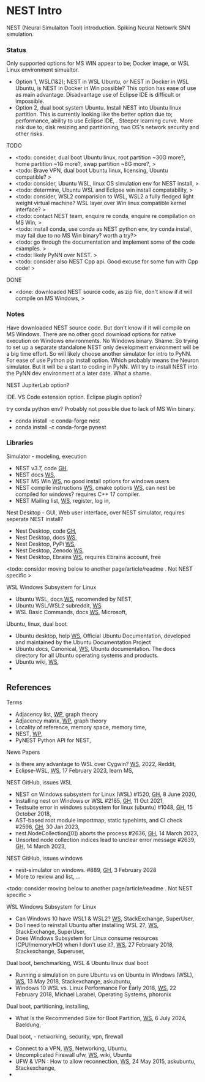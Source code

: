 # NEST Intro

NEST (Neural Simulaiton Tool) introduction. Spiking Neural Netowrk SNN simulation.

### Status
Only supported options for MS WIN appear to be; Docker image, or WSL Linux environment simualtor. 
* Option 1, WSL(1&2); NEST in WSL Ubuntu, or NEST in Docker in WSL Ubuntu, is NEST in Docker in Win possible? This option has ease of use as main advantage. Disadvantage use of Eclipse IDE is difficult or impossible.
* Option 2, dual boot system Ubuntu. Install NEST into Ubuntu linux partition. This is currently looking like the better option due to; performance, ability to use Eclipse IDE, . Steeper learning curve. More risk due to; disk resizing and partitioning, two OS's network security and other risks.

TODO
* <todo: consider, dual boot Ubuntu linux, root partition ~30G more?, home partition ~1G more?, swap partition ~8G more?, >
* <todo: Brave VPN, dual boot Ubuntu linux, licensing, Ubuntu compatible? >
* <todo: consider, Ubuntu WSL, linux OS simulation env for NEST install, >
* <todo: determine, Ubuntu WSL and Eclipse win install compatability, >
* <todo: consider, WSL2 comparision to WSL, WSL2 a fully fledged light weight virtual machine? WSL layer over Win linux compatible kernel interface? >
* <todo: contact NEST team, enquire re conda, enquire re compilation on MS Win, >
* <todo: install conda, use conda as NEST python env, try conda install, may fail due to no MS Win binary? worth a try?>
* <todo: go through the documentation and implement some of the code examples. >
* <todo: likely PyNN over NEST. >
* <todo: consider also NEST Cpp api. Good excuse for some fun with Cpp code! >

DONE
* <done: downloaded NEST source code, as zip file, don't know if it will compile on MS Windows, >

### Notes
Have downloaded NEST source code. But don't know if it will compile on MS Windows. There are no other good download options for native execution on Windows environments. No Windows binary. Shame. So trying to set up a separate standalone NEST only development environment will be a big time effort. So will likely choose another simulator for intro to PyNN. For ease of use Python pip install option. Which probably means the Neuron simulator. But it will be a start to coding in PyNN. Will try to install NEST into the PyNN dev environment at a later date. What a shame.

NEST JupiterLab option?

IDE. VS Code extension option. Eclipse plugin option?

try conda python env? Probably not possible due to lack of MS Win binary.
* conda install -c conda-forge nest
* conda install -c conda-forge pynest

### Libraries

Simulator - modeling, execution
* NEST v3.7, code [GH](https://github.com/nest/nest-simulator/releases/tag/v3.7), 
* NEST docs [WS](https://nest-simulator.readthedocs.io/en/stable/),
* NEST MS Win [WS](https://nest-simulator.readthedocs.io/en/stable/installation/user.html#windows-install), no good install options for windows users
* NEST compile instructions [WS](https://nest-simulator.readthedocs.io/en/stable/installation/noenv_install.html), cmake options [WS](https://nest-simulator.readthedocs.io/en/stable/installation/cmake_options.html#cmake-options), can nest be compiled for windows? requires C++ 17 compiler.
* NEST Mailing list, [WS](https://www.nest-simulator.org/mailinglist/postorius/lists/users.nest-simulator.org/), register, log in, 

Nest Desktop - GUI, Web user interface, over NEST simulator, requires seperate NEST install?
* Nest Desktop, code [GH](https://github.com/nest-desktop/nest-desktop/),
* Nest Desktop, docs [WS](https://nest-desktop.readthedocs.io/en/latest/),
* Nest Desktop, PyPi [WS](https://pypi.org/project/nest-desktop/),
* Nest Desktop, Zenodo [WS](https://zenodo.org/records/6320318), 
* Nest Desktop, Ebrains [WS](https://www.ebrains.eu/tools/nest-desktop), requires Ebrains account, free

<todo: consider moving below to another page/article/readme  . Not NEST specific >

WSL Windows Subsystem for Linux 
* Ubuntu WSL, docs [WS](https://documentation.ubuntu.com/wsl/en/latest/), recomended by NEST,
* Ubuntu WSL/WSL2 subreddit, [WS](https://www.reddit.com/r/bashonubuntuonwindows/)
* WSL Basic Commands, docs [WS](https://learn.microsoft.com/en-us/windows/wsl/basic-commands), Microsoft,

Ubuntu, linux, dual boot
* Ubuntu desktop, help [WS](https://help.ubuntu.com/), Official Ubuntu Documentation, developed and maintained by the Ubuntu Documentation Project
* Ubuntu docs, Canonical, [WS](https://docs.ubuntu.com/), Ubuntu documentation. The docs directory for all Ubuntu operating systems and products.
* Ubuntu wiki, [WS](https://wiki.ubuntu.com), 
* 

## References
Terms
* Adjacency list, [WP](https://en.wikipedia.org/wiki/Adjacency_list), graph theory
* Adjacency matrix, [WP](https://en.wikipedia.org/wiki/Adjacency_matrix), graph theory
* Locality of reference, memory space, memory time, 
* NEST, [WP](https://en.wikipedia.org/wiki/NEST_(software)),
* PyNEST Python API for NEST,

News Papers
* Is there any advantage to WSL over Cygwin? [WS](https://www.reddit.com/r/linux/comments/10x8mcw/is_there_any_advantage_to_wsl_over_cygwin/?rdt=48034), 2022, Reddit,
* Eclipse-WSL, [WS](https://learn.microsoft.com/en-us/answers/questions/1181705/eclipse-wsl), 17 February 2023, learn MS,

NEST GitHub, issues WSL
* NEST on Windows subsystem for Linux (WSL) #1520, [GH]([https://github.com/nest/nest-simulator/issues/1520), 8 June 2020, 
* Installing nest on Windows or WSL #2185, [GH](https://github.com/nest/nest-simulator/issues/2185), 11 Oct 2021,
* Testsuite error in windows subsystem for linux (ubuntu) #1048, [GH](https://github.com/nest/nest-simulator/issues/1048), 15 October 2018,
* AST-based root module importmap, static typehints, and CI check #2598, [GH](https://github.com/nest/nest-simulator/issues/2598), 30 Jan 2023,
* nest.NodeCollection([0]) aborts the process #2636, [GH](https://github.com/nest/nest-simulator/issues/2636), 14 March 2023,
* Unsorted node collection indices lead to unclear error message #2639, [GH](https://github.com/nest/nest-simulator/issues/2639), 14 March 2023,

NEST GitHub, issues windows
* nest-simulator on windows. #889, [GH](https://github.com/nest/nest-simulator/issues/889), 3 February 2028
* More to review and list, ...

<todo: consider moving below to another page/article/readme . Not NEST specific >

WSL Windows Subsystem for Linux 
* Can Windows 10 have WSL1 & WSL2? [WS](https://superuser.com/questions/1697133/can-windows-10-have-wsl1-wsl2), StackExchange, SuperUser,
* Do I need to reinstall Ubuntu after installing WSL 2?, [WS](https://superuser.com/questions/1582347/do-i-need-to-reinstall-ubuntu-after-installing-wsl-2), StackExchange, SuperUser,
* Does Windows Subsystem for Linux consume resources (CPU/memory/HD) when I don't use it?, [WS](https://superuser.com/questions/1298844/does-windows-subsystem-for-linux-consume-resources-cpu-memory-hd-when-i-dont), 27 February 2018, Stackexchange, Superuser, 

Dual boot, benchmarking, WSL & Ubuntu linux dual boot
* Running a simulation on pure Ubuntu vs on Ubuntu in Windows (WSL), [WS](https://askubuntu.com/questions/1035568/running-a-simulation-on-pure-ubuntu-vs-on-ubuntu-in-windows-wsl), 13 May 2018, Stackexchange, askubuntu,
* Windows 10 WSL vs. Linux Performance For Early 2018, [WS](https://www.phoronix.com/review/wsl-february-2018), 22 February 2018, Michael Larabel, Operating Systems, phoronix 

Dual boot, partitioning, installing, 
* What Is the Recommended Size for Boot Partition, [WS](https://www.baeldung.com/cs/boot-partition-ideal-size), 6 July 2024, Baeldung, 

Dual boot, - networking, security, vpn, firewall
* Connect to a VPN, [WS](https://help.ubuntu.com/stable/ubuntu-help/net-vpn-connect.html.en), Networking, Ubuntu,
* Uncomplicated Firewall ufw, [WS](https://wiki.ubuntu.com/UncomplicatedFirewall), wiki, Ubuntu
* UFW & VPN : How to allow reconnection, [WS](https://askubuntu.com/questions/627622/ufw-vpn-how-to-allow-reconnection), 24 May 2015, askubuntu, Stackexchange,
* 
